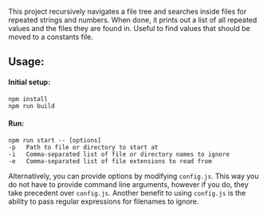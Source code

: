This project recursively navigates a file tree and searches inside files for repeated strings and numbers. When done, it prints out a list of all repeated values and the files they are found in. Useful to find values that should be moved to a constants file.

## Usage:

#### Initial setup:

```
npm install
npm run build
```

#### Run:

```
npm run start -- [options]
-p   Path to file or directory to start at
-i   Comma-separated list of file or directory names to ignore
-e   Comma-separated list of file extensions to read from
```

Alternatively, you can provide options by modifying `config.js`. This way you do not have to provide command line arguments, however if you do, they take precedent over `config.js`. Another benefit to using `config.js` is the ability to pass regular expressions for filenames to ignore.
